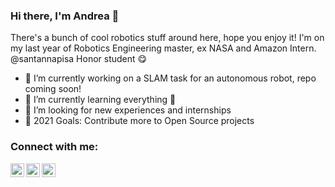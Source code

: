 ### Hi there, I'm Andrea 👋
There's a bunch of cool robotics stuff around here, hope you enjoy it!
I'm on my last year of Robotics Engineering master, ex NASA and Amazon Intern. @santannapisa Honor student 😋

- 🔭 I’m currently working on a SLAM task for an autonomous robot, repo coming soon!
- 🌱 I’m currently learning everything 🤣
- 👯 I’m looking for new experiences and internships
- 🥅 2021 Goals: Contribute more to Open Source projects

### Connect with me:

[<img align="left" alt="codeSTACKr | Twitter" width="22px" src="https://cdn.jsdelivr.net/npm/simple-icons@v3/icons/twitter.svg" />][twitter]
[<img align="left" alt="codeSTACKr | LinkedIn" width="22px" src="https://cdn.jsdelivr.net/npm/simple-icons@v3/icons/linkedin.svg" />][linkedin]
[<img align="left" alt="codeSTACKr | Instagram" width="22px" src="https://cdn.jsdelivr.net/npm/simple-icons@v3/icons/instagram.svg" />][instagram]

<br />

[twitter]: https://twitter.com/abcamiletto
[instagram]: https://www.instagram.com/andreacamiletto/
[linkedin]: https://www.linkedin.com/in/abcamiletto/
